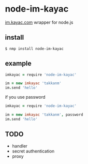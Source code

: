 # node-im-kayac

[im.kayac.com](http://im.kayac.com/) wrapper for node.js

## install

```
$ nmp install node-im-kayac
```

## example

```coffee
imkayac = require 'node-im-kayac'

im = new imkayac 'takkanm'
im.send 'hello'
```

if you use password

```coffee
imkayac = require 'node-im-kayac'

im = new imkayac 'takkanm', password
im.send 'hello'
```

## TODO

- handler
- secret authentication
- proxy
